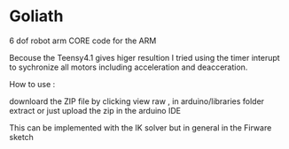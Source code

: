 # Goliath
6 dof robot arm CORE code for the ARM

Becouse the Teensy4.1 gives higer resultion I tried using the timer interupt to sychronize all motors including acceleration and deacceration.

How to use :

downloard the ZIP file by clicking view raw , in arduino/libraries folder extract or just upload the zip in the arduino IDE

This can be implemented with the IK solver but in general in the Firware sketch 

